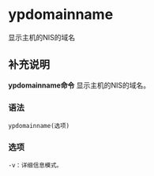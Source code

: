 ypdomainname
===

显示主机的NIS的域名

## 补充说明

**ypdomainname命令** 显示主机的NIS的域名。

###  语法

```
ypdomainname(选项)
```

###  选项

```
-v：详细信息模式。
```


<!-- Linux命令行搜索引擎：https://jaywcjlove.github.io/linux-command/ -->